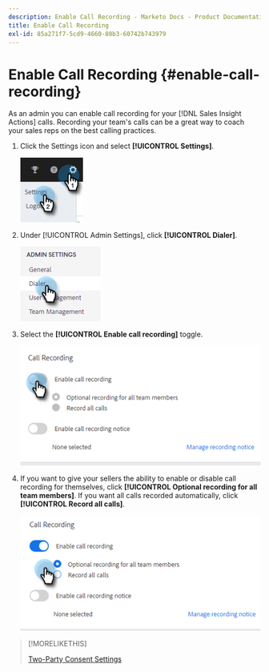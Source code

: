 ```yaml
---
description: Enable Call Recording - Marketo Docs - Product Documentation
title: Enable Call Recording
exl-id: 85a271f7-5cd9-4660-80b3-60742b743979
---
```

# Enable Call Recording {#enable-call-recording}

As an admin you can enable call recording for your [!DNL Sales Insight Actions] calls. Recording your team's calls can be a great way to coach your sales reps on the best calling practices.

1. Click the Settings icon and select **[!UICONTROL Settings]**.

   ![](assets/enable-call-recording-1.png)

1. Under [!UICONTROL Admin Settings], click **[!UICONTROL Dialer]**.

   ![](assets/enable-call-recording-2.png)

1. Select the **[!UICONTROL Enable call recording]** toggle.

   ![](assets/enable-call-recording-3.png)

1. If you want to give your sellers the ability to enable or disable call recording for themselves, click **[!UICONTROL Optional recording for all team members]**. If you want all calls recorded automatically, click **[!UICONTROL Record all calls]**.

   ![](assets/enable-call-recording-4.png)

>[!MORELIKETHIS]
>
>[Two-Party Consent Settings](/help/marketo/product-docs/marketo-sales-insight/actions/phone/two-party-consent-settings.md)
